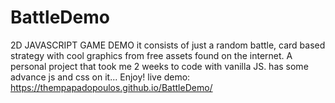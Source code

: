# BattleDemo
 2D JAVASCRIPT GAME DEMO
it consists of just a random battle, card based strategy with cool graphics from free assets found on the internet. A   personal project that took me 2 weeks to code with vanilla JS. has some advance js and css on it...
Enjoy!
live demo:
https://thempapadopoulos.github.io/BattleDemo/
